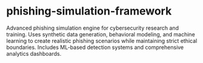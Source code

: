 # phishing-simulation-framework
Advanced phishing simulation engine for cybersecurity research and training. Uses synthetic data generation, behavioral modeling, and machine learning to create realistic phishing scenarios while maintaining strict ethical boundaries. Includes ML-based detection systems and comprehensive analytics dashboards.
